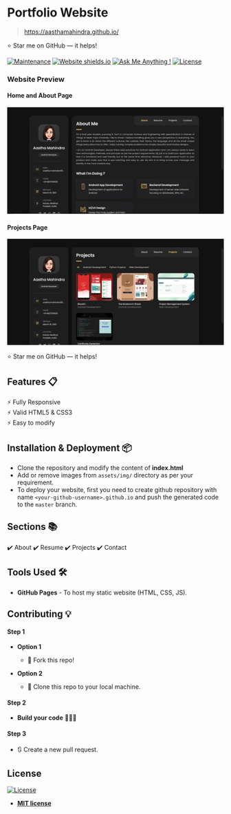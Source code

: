 # Portfolio Website
> https://aasthamahindra.github.io/

:star: Star me on GitHub — it helps!

[![Maintenance](https://img.shields.io/badge/maintained-yes-green.svg)](https://github.com/aasthamahindra/aasthamahindra.github.io/get-acquainted/commits/master)
[![Website shields.io](https://img.shields.io/badge/website-up-yellow)](http://aasthamahindra.github.io/get-acquainted)
[![Ask Me Anything !](https://img.shields.io/badge/ask%20me-linkedin-1abc9c.svg)](https://www.linkedin.com/in/aastha-mahindra/)
[![License](http://img.shields.io/:license-mit-blue.svg?style=flat-square)](http://badges.mit-license.org)

### Website Preview
#### Home and About Page
<img src="./assets/images/image-5.png" width="900">

#### Projects Page
<img src="./assets/images/image-6.png" width="900">
  


:star: Star me on GitHub — it helps!

## Features 📋
⚡️ Fully Responsive\
⚡️ Valid HTML5 & CSS3\
⚡️ Easy to modify

## Installation & Deployment 📦
- Clone the repository and modify the content of <b>index.html</b> 
- Add or remove images from `assets/img/` directory as per your requirement.
- To deploy your website, first you need to create github repository with name `<your-github-username>.github.io` and push the generated code to the `master` branch.

## Sections 📚
✔️ About
✔️ Resume
✔️ Projects
✔️ Contact


## Tools Used 🛠️
* <b>GitHub Pages</b> - To host my static website (HTML, CSS, JS).

## Contributing 💡
#### Step 1

- **Option 1**
    - 🍴 Fork this repo!

- **Option 2**
    - 👯 Clone this repo to your local machine.


#### Step 2

- **Build your code** 🔨🔨🔨

#### Step 3

- 🔃 Create a new pull request.

## License
[![License](http://img.shields.io/:license-mit-blue.svg?style=flat-square)](http://badges.mit-license.org)

- **[MIT license](http://opensource.org/licenses/mit-license.php)**